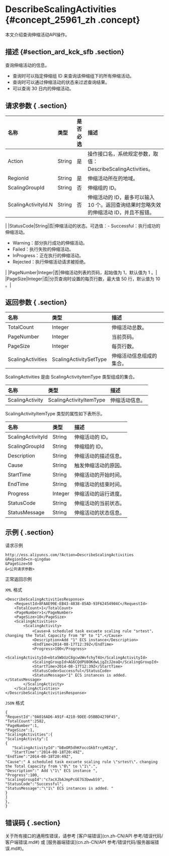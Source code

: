 # DescribeScalingActivities {#concept_25961_zh .concept}

本文介绍查询伸缩活动API操作。

## 描述 {#section_ard_kck_sfb .section}

查询伸缩活动的信息。

-   查询时可以指定伸缩组 ID 来查询该伸缩组下的所有伸缩活动。
-   查询时可以通过伸缩活动的状态来过滤查询结果。
-   可以查询 30 日内的伸缩活动。

## 请求参数 { .section}

|名称|类型|是否必选|描述|
|:-|:-|:---|:-|
|Action|String|是|操作接口名，系统规定参数，取值：DescribeScalingActivities。|
|RegionId|String|是|伸缩活动所在的地域。|
|ScalingGroupId|String|否|伸缩组的 ID。|
|ScalingActivityId.N|String|否|伸缩活动的 ID，最多可以输入 10 个。返回查询结果时忽略失效的伸缩活动 ID，并且不报错。

|
|StatusCode|String|否|伸缩活动的状态。可选值：-   Successful：执行成功的伸缩活动。
-   Warning：部分执行成功的伸缩活动。
-   Failed：执行失败的伸缩活动。
-   InProgress：正在执行的伸缩活动。
-   Rejected：执行伸缩活动请求被拒绝。

|
|PageNumber|Integer|否|伸缩活动列表的页码，起始值为 1，默认值为 1 。|
|PageSize|Integer|否|分页查询时设置的每页行数，最大值 50 行，默认值为 10 。|

## 返回参数 { .section}

|名称|类型|描述|
|:-|:-|:-|
|TotalCount|Integer|伸缩活动总数。|
|PageNumber|Integer|当前页码。|
|PageSize|Integer|每页行数。|
|ScalingActivities|ScalingActivitySetType|伸缩活动信息组成的集合。|

ScalingActivities 是由 ScalingActivityItemType 类型组成的集合。

|名称|类型|描述|
|:-|:-|:-|
|ScalingActivity|ScalingActivityItemType|伸缩活动信息。|

ScalingActivityItemType 类型的属性如下表所示。

|名称|类型|描述|
|:-|:-|:-|
|ScalingActivityId|String|伸缩活动的 ID。|
|ScalingGroupId|String|伸缩组的 ID。|
|Description|String|伸缩活动的描述信息。|
|Cause|String|触发伸缩活动的原因。|
|StartTime|String|伸缩活动的开始时间。|
|EndTime|String|伸缩活动的结束时间。|
|Progress|Integer|伸缩活动的运行进度。|
|StatusCode|String|伸缩活动的当前状态。|
|StatusMessage|String|伸缩活动的状态信息。|

## 示例 { .section}

请求示例

```
http://ess.aliyuncs.com/?Action=DescribeScalingActivities
&RegionId=cn-qingdao
&PageSize=50
&<公共请求参数>
```

正常返回示例

`XML` 格式

```
<DescribeScalingActivitiesResponse>
    <RequestId>8FAAE99E-EB43-4838-85AD-93F62454904C</RequestId>
    <TotalCount>1</TotalCount>
    <PageNumber>1</PageNumber>
    <PageSize>10</PageSize>
    <ScalingActivities>
        <ScalingActivity>
            <Cause>A scheduled task excuete scaling rule "srtest"，changing the Total Capacity from "0" to "1".</Cause>
            <Description>Add "1" ECS instance</Description>
            <EndTime>2014-08-17T12:39Z</EndTime>
            <Progress>100</Progress>
            <ScalingActivityId>ebta5WbUzC8gcwUWvfchyT4U</ScalingActivityId>
            <ScalingGroupId>AG6CQdPU8OKdwLjgZcJ2eaQ</ScalingGroupId>
            <StartTime>2014-08-17T12:39Z</StartTime>
            <StatusCode>Successful</StatusCode>
            <StatusMessage>"1" ECS instances is added. </StatusMessage>
        </ScalingActivity>
    </ScalingActivities>
</DescribeScalingActivitiesResponse>
```

`JSON` 格式

```
{
"RequestId":"0A016AD6-A91F-4210-9DEE-D5BBD4270F45",
"TotalCount":2582,
"PageNumber":1,
"PageSize":1,
"ScalingActivities":{
"ScalingActivity":[
{
   "ScalingActivityId":"bBxOR5dhKFoccGkbTrcyHE2g",
   "StartTime":"2014-08-18T20:49Z",
"EndTime":"2014-08-18T20:49Z",
"Cause":" A scheduled task excuete scaling rule \"srtest\"，changing the Total Capacity from \"0\" to \"1\".",
"Description":" Add \"1\" ECS instance ",
"Progress":100,
"ScalingGroupId":"c7acXJbAJmpPcGE7G3bwwbS9",
"StatusCode":"Successful",
"StatusMessage":"\"1\" ECS instances is added. "
}
]
},
}
```

## 错误码 { .section}

关于所有接口的通用性错误，请参考 [客户端错误](cn.zh-CN/API 参考/错误代码/客户端错误.md#) 或 [服务器端错误](cn.zh-CN/API 参考/错误代码/服务器端错误.md#)。


